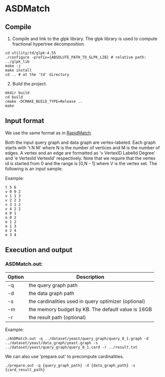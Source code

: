 # ASDMatch

## Compile

1. Compile and link to the glpk library.  The glpk library is used to compute fractional hypertree decomposition.

```shell
cd utility/td/glpk-4.55
./configure -prefix={ABSOLUTE_PATH_TO_GLPK_LIB} # relative path: ../glpk_lib
make -j
make install
cd .. # at the 'td' directory

```

2. Build the project.

```shell
mkdir build
cd build
cmake -DCMAKE_BUILD_TYPE=Release ..
make
```

## Input format

We use the same format as in [RapidMatch](https://github.com/RapidsAtHKUST/RapidMatch).

Both the input query graph and data graph are vertex-labeled. Each graph starts with 't N M' where N is the number of vertices and M is the number of edges. A vertex and an edge are formatted as 'v VertexID LabelId Degree' and 'e VertexId VertexId' respectively. Note that we require that the vertex id is started from 0 and the range is [0,N - 1] where V is the vertex set. The following is an input sample. 

Example:

```
t 5 6
v 0 0 2
v 1 1 3
v 2 2 3
v 3 1 2
v 4 2 2
e 0 1
e 0 2
e 1 2
e 1 3
e 2 4
e 3 4
```

## Execution and output

### ASDMatch.out:

| Option | Description                                          |
| ------ | ---------------------------------------------------- |
| -q     | the query graph path                                 |
| -d     | the data graph path                                  |
| -s     | the cardinalities used in query optimizer (optional) |
| -m     | the memory budget by KB. The default value is 16GB   |
| -r     | the result path (optional)                           |

Example:

```
./ASDMatch.out -q ../dataset/yeast/query_graph/query_8_1.graph -d ../dataset/yeast/data_graph/yeast.graph -s ../dataset/yeast/query_graph/query_8_1.card -r ../result.txt
```

We can also use 'prepare.out' to precompute cardinalities.
```shell
./prepare.out -q {query_graph_path} -d {data_graph_path} -s {card_result_path}
```
